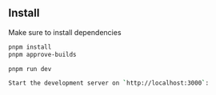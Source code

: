 ## Install

Make sure to install dependencies

```bash
pnpm install
pnpm approve-builds

pnpm run dev

Start the development server on `http://localhost:3000`:
```
